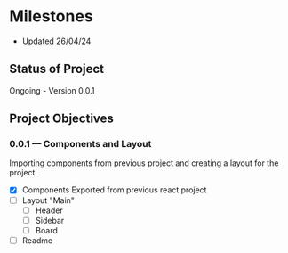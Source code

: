 # Milestones
- Updated 26/04/24

## Status of Project
Ongoing - Version 0.0.1

## Project Objectives

### 0.0.1 — Components and Layout
Importing components from previous project and creating a layout for the project.

-[x] Components Exported from previous react project
-[ ] Layout "Main"
  - [ ] Header
  - [ ] Sidebar
  - [ ] Board
- [ ] Readme
